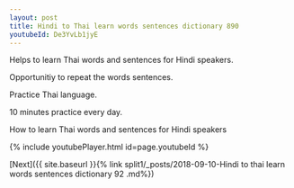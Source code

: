 ```yaml
---
layout: post
title: Hindi to Thai learn words sentences dictionary 890 
youtubeId: De3YvLb1jyE
---
```

 
 
Helps to learn Thai words and sentences for Hindi speakers.

Opportunitiy to repeat the words sentences. 

Practice Thai language. 
 
10 minutes practice every day. 
 
How to learn Thai words and sentences for Hindi speakers 
 
{% include youtubePlayer.html id=page.youtubeId %}
 
 
[Next]({{ site.baseurl }}{% link  split1/_posts/2018-09-10-Hindi to thai learn words sentences dictionary 92 .md%})
 
